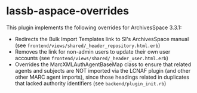 # lassb-aspace-overrides

This plugin implements the following overrides for ArchivesSpace 3.3.1:

* Redirects the Bulk Import Templates link to SI's ArchivesSpace manual (see `frontend/views/shared/_header_repository.html.erb`)
* Removes the link for non-admin users to update their own user accounts (see `frontend/views/shared/_header_user.html.erb`)
* Overrides the MarcXMLAuthAgentBaseMap class to ensure that related agents and subjects are NOT imported via the LCNAF plugin (and other other MARC agent imports), since those headings related in duplicates that lacked authority identifiers (see `backend/plugin_init.rb`)

